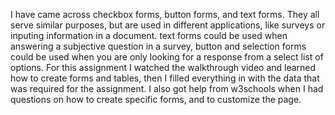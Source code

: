 I have came across checkbox forms, button forms, and text forms. They all serve similar purposes, but are used in different applications, like surveys or inputing information in a document.
text forms could be used when answering a subjective question in a survey, button and selection forms could be used when you are only looking for a response from a  select list of options.
For this assignment I watched the walkthrough video and learned how to create forms and tables, then I filled everything in with the data that was required for the assignment. I also got help from w3schools when I had questions on how to create specific forms, and to customize the page.
